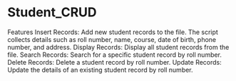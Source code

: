 # Student_CRUD
Features
Insert Records: Add new student records to the file. The script collects details such as roll number, name, course, date of birth, phone number, and address.
Display Records: Display all student records from the file.
Search Records: Search for a specific student record by roll number.
Delete Records: Delete a student record by roll number.
Update Records: Update the details of an existing student record by roll number.

